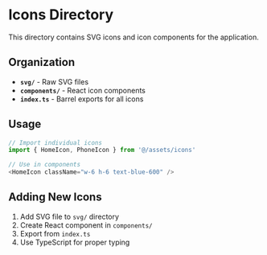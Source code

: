 # Icons Directory

This directory contains SVG icons and icon components for the application.

## Organization

- **`svg/`** - Raw SVG files
- **`components/`** - React icon components
- **`index.ts`** - Barrel exports for all icons

## Usage

```typescript
// Import individual icons
import { HomeIcon, PhoneIcon } from '@/assets/icons'

// Use in components
<HomeIcon className="w-6 h-6 text-blue-600" />
```

## Adding New Icons

1. Add SVG file to `svg/` directory
2. Create React component in `components/`
3. Export from `index.ts`
4. Use TypeScript for proper typing
